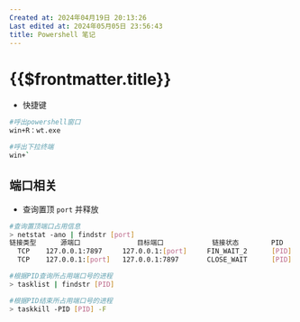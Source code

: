 ```yaml
---
Created at: 2024年04月19日 20:13:26
Last edited at: 2024年05月05日 23:56:43
title: Powershell 笔记
---
```

# {{$frontmatter.title}}

 


- 快捷键
```sh
#呼出powershell窗口
win+R：wt.exe

#呼出下拉终端
win+`
```
## 端口相关
- 查询置顶 `port` 并释放
```sh
#查询置顶端口占用信息
> netstat -ano | findstr [port] 
链接类型      源端口              目标端口            链接状态        PID
  TCP    127.0.0.1:7897     127.0.0.1:[port]     FIN_WAIT_2      [PID]
  TCP    127.0.0.1:[port]   127.0.0.1:7897       CLOSE_WAIT      [PID]

#根据PID查询所占用端口号的进程
> tasklist | findstr [PID]

#根据PID结束所占用端口号的进程
> taskkill -PID [PID] -F
```